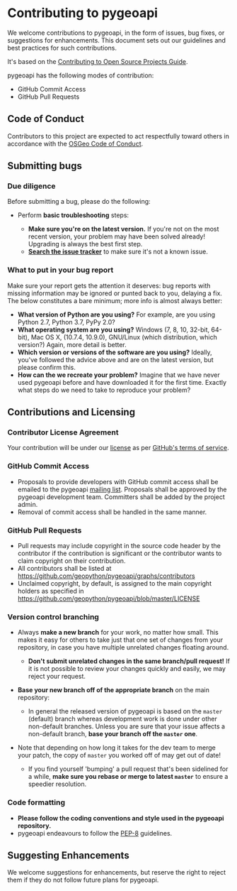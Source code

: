 # Contributing to pygeoapi

We welcome contributions to pygeoapi, in the form of issues, bug fixes, or
suggestions for enhancements. This document sets out our guidelines and best
practices for such contributions.

It's based on the [Contributing to Open Source Projects
Guide](https://contribution-guide-org.readthedocs.io/).

pygeoapi has the following modes of contribution:

- GitHub Commit Access
- GitHub Pull Requests

## Code of Conduct

Contributors to this project are expected to act respectfully toward others in accordance with the [OSGeo Code of Conduct](http://www.osgeo.org/code_of_conduct).

## Submitting bugs

### Due diligence

Before submitting a bug, please do the following:

* Perform __basic troubleshooting__ steps:

    * __Make sure you're on the latest version.__ If you're not on the most
      recent version, your problem may have been solved already! Upgrading is
      always the best first step.
    * [__Search the issue
      tracker__](https://github.com/geopython/pygeoapi/issues)
      to make sure it's not a known issue.

### What to put in your bug report

Make sure your report gets the attention it deserves: bug reports with missing
information may be ignored or punted back to you, delaying a fix.  The below
constitutes a bare minimum; more info is almost always better:

* __What version of Python are you using?__ For example, are you using Python
  2.7, Python 3.7, PyPy 2.0?
* __What operating system are you using?__ Windows (7, 8, 10, 32-bit, 64-bit),
  Mac OS X,  (10.7.4, 10.9.0), GNU/Linux (which distribution, which version?)
  Again, more detail is better.
* __Which version or versions of the software are you using?__ Ideally, you've
  followed the advice above and are on the latest version, but please confirm
  this.
* __How can the we recreate your problem?__ Imagine that we have never used
  pygeoapi before and have downloaded it for the first time. Exactly what steps
  do we need to take to reproduce your problem?

## Contributions and Licensing

### Contributor License Agreement

Your contribution will be under our [license](https://github.com/geopython/pygeoapi/blob/master/LICENSE) as per [GitHub's terms of service](https://help.github.com/articles/github-terms-of-service/#6-contributions-under-repository-license).

### GitHub Commit Access

* Proposals to provide developers with GitHub commit access shall be emailed to the pygeoapi [mailing list](https://lists.osgeo.org/mailman/listinfo/pygeoapi). Proposals shall be approved by the pygeoapi development team.  Committers shall be added by the project admin.
* Removal of commit access shall be handled in the same manner.

### GitHub Pull Requests

* Pull requests may include copyright in the source code header by the contributor if the contribution is significant or the contributor wants to claim copyright on their contribution.
* All contributors shall be listed at https://github.com/geopython/pygeoapi/graphs/contributors
* Unclaimed copyright, by default, is assigned to the main copyright holders as specified in https://github.com/geopython/pygeoapi/blob/master/LICENSE

### Version control branching

* Always __make a new branch__ for your work, no matter how small. This makes
  it easy for others to take just that one set of changes from your repository,
  in case you have multiple unrelated changes floating around.

    * __Don't submit unrelated changes in the same branch/pull request!__ If it
      is not possible to review your changes quickly and easily, we may reject
      your request.

* __Base your new branch off of the appropriate branch__ on the main repository:

    * In general the released version of pygeoapi is based on the ``master``
      (default) branch whereas development work is done under other non-default
      branches. Unless you are sure that your issue affects a non-default
      branch, __base your branch off the ``master`` one__.

* Note that depending on how long it takes for the dev team to merge your
  patch, the copy of ``master`` you worked off of may get out of date! 
    * If you find yourself 'bumping' a pull request that's been sidelined for a
      while, __make sure you rebase or merge to latest ``master``__ to ensure a
        speedier resolution.

### Code formatting

* __Please follow the coding conventions and style used in the pygeoapi repository.__ 
* pygeoapi endeavours to follow the
  [PEP-8](http://www.python.org/dev/peps/pep-0008/) guidelines.

## Suggesting Enhancements

We welcome suggestions for enhancements, but reserve the right to reject them
if they do not follow future plans for pygeoapi. 